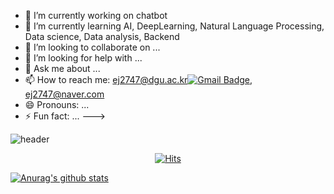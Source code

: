 
- 🔭 I’m currently working on chatbot
- 🌱 I’m currently learning AI, DeepLearning, Natural Language Processing, Data science, Data analysis, Backend
- 👯 I’m looking to collaborate on ...
- 🤔 I’m looking for help with ...
- 💬 Ask me about ...
- 📫 How to reach me: ej2747@dgu.ac.kr[![Gmail Badge](https://img.shields.io/badge/Gmail-d14836?style=flat-square&logo=Gmail&logoColor=white&link=mailto:ej2747@dgu.ac.kr)](mailto:snugyun01@gmail.com), ej2747@naver.com
- 😄 Pronouns: ...
- ⚡ Fun fact: ...
--->

![header](https://capsule-render.vercel.app/api?type=soft&color=auto&height=300&section=header&text=capsule%20render&fontSize=90)


  <div align=center>
	
  [![Hits](https://hits.seeyoufarm.com/api/count/incr/badge.svg?url=https%3A%2F%2Fgithub.com%2Feunjiiiiii)](https://hits.seeyoufarm.com) 
	
  </div>
  
  [![Anurag's github stats](https://github-readme-stats.vercel.app/api?username=eunjiiiiii)](https://github.com/anuraghazra/github-readme-stats)
